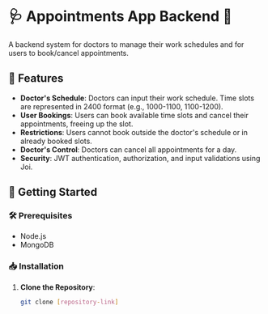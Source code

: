 # 🩺 Appointments App Backend 📅

A backend system for doctors to manage their work schedules and for users to book/cancel appointments.

## 🌟 Features

- **Doctor's Schedule**: Doctors can input their work schedule. Time slots are represented in 2400 format (e.g., 1000-1100, 1100-1200).
- **User Bookings**: Users can book available time slots and cancel their appointments, freeing up the slot.
- **Restrictions**: Users cannot book outside the doctor's schedule or in already booked slots.
- **Doctor's Control**: Doctors can cancel all appointments for a day.
- **Security**: JWT authentication, authorization, and input validations using Joi.

## 🚀 Getting Started

### 🛠️ Prerequisites

- Node.js
- MongoDB

### 📥 Installation

1. **Clone the Repository**:
   ```bash
   git clone [repository-link]
